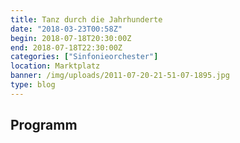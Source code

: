 ```yaml
---
title: Tanz durch die Jahrhunderte
date: "2018-03-23T00:58Z"
begin: 2018-07-18T20:30:00Z
end: 2018-07-18T22:30:00Z
categories: ["Sinfonieorchester"]
location: Marktplatz
banner: /img/uploads/2011-07-20-21-51-07-1895.jpg
type: blog
---
```

## Programm

